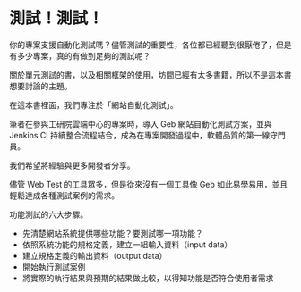 # 測試！測試！

你的專案支援自動化測試嗎？儘管測試的重要性，各位都已經聽到很厭倦了，但是有多少專案，真的有做到足夠的測試呢？

關於單元測試的書，以及相關框架的使用，坊間已經有太多書籍，所以不是這本書想要討論的主題。

在這本書裡面，我們專注於「網站自動化測試」。

筆者在參與工研院雲端中心的專案時，導入 Geb 網站自動化測試方案，並與 Jenkins CI 持續整合流程結合，成為在專案開發過程中，軟體品質的第一線守門員。

我們希望將經驗與更多開發者分享。

儘管 Web Test 的工具眾多，但是從來沒有一個工具像 Geb 如此易學易用，並且輕鬆達成各種測試案例的需求。

功能測試的六大步驟。

* 先清楚網站系統提供哪些功能？要測試哪一項功能？
* 依照系統功能的規格定義，建立一組輸入資料（input data）
* 建立規格定義的輸出資料（output data）
* 開始執行測試案例
* 將實際的執行結果與預期的結果做比較，以得知功能是否符合使用者需求

